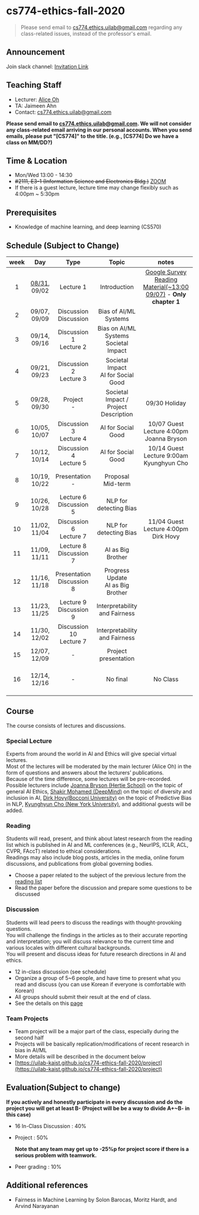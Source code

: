 # cs774-ethics-fall-2020

> Please send email to cs774.ethics.uilab@gmail.com regarding any class-related issues, instead of the professor's email.

## Announcement
Join slack channel: [Invitation Link](https://join.slack.com/t/cs774aiethics2020/shared_invite/zt-hcfgmqj5-QIdtCT7JfyT4vxGlOcqHZA)

## Teaching Staff

- Lecturer: [Alice Oh](https://aliceoh9.github.io/)
- TA: Jaimeen Ahn
- Contact: cs774.ethics.uilab@gmail.com

**Please send email to cs774.ethics.uilab@gmail.com. We will not consider any class-related email arriving in our personal accounts. When you send emails, please put "[CS774]" to the title. (e.g., [CS774] Do we have a class on MM/DD?)**

## Time & Location
- Mon/Wed 13:00 - 14:30
- <s>#2111, E3-1 (Information Science and Electronics Bldg.)</s> [ZOOM](https://kaist.zoom.us/j/97882687849?pwd=RHgzdE85SGVYaGxxTDd1L0R3OWFrUT09)
- If there is a guest lecture, lecture time may change flexibly such as 4:00pm ~ 5:30pm

## Prerequisites  

- Knowledge of machine learning, and deep learning (CS570)

## Schedule (Subject to Change)

|  week |            Day            |          Type         |                              Topic                             |      notes     |           Project          |
|:-----:|:-------------------------:|:---------------------:|:--------------------------------------------------------------:|:--------------:|:--------------------------:|
|   1   | [08/31](contents/2020_cs774_lecture1.pdf), 09/02              |          Lecture 1       | Introduction                                 | [Google Survey](https://forms.gle/NTZx5k72Q1RgyDMq8) <br/> [Reading Material(~13:00 09/07)](contents/Z_Big_Datas_Disparate_Impacts.pdf) - **Only chapter 1** |                            |
|   2   | 09/07, 09/09              | Discussion <br/> Discussion | Bias of AI/ML Systems                                   |                |   Team matching              |
|   3   | 09/14, 09/16              | Discussion  1 <br/> Lecture 2 | Bias on AI/ML Systems  <br/>   Societal Impact           |                 |                            |
|   4   | 09/21, 09/23              | Discussion  2<br/> Lecture 3 | Societal Impact  <br/> AI for Social Good              |                |                            |
|   5   | 09/28, 09/30              | Project <br/> -              | Societal Impact / Project Description                                            | 09/30 Holiday  | Introduction |
|   6   | 10/05, 10/07              | Discussion  3 <br/> Lecture  4 | AI for Social Good                                      | 10/07 Guest Lecture 4:00pm <br/> Joanna Bryson |                            |
|   7   | 10/12, 10/14              | Discussion  4 <br/> Lecture 5 | AI for Social Good                                    | 10/14 Guest Lecture 9:00am <br/> Kyunghyun Cho |                            |
|   8   | 10/19, 10/22              | Presentation <br/> -            | Proposal <br/>  Mid-term                                       |                   | Proposal, Peer-review   |
|   9   | 10/26, 10/28              | Lecture  6 <br/> Discussion 5 | NLP for detecting Bias                                      |                |                            |
|   10  | 11/02, 11/04              |Discussion 6 <br/> Lecture 7 | NLP for detecting Bias                             |   11/04 Guest Lecture 4:00pm <br/> Dirk Hovy   |                            |
|   11  | 11/09, 11/11              | Lecture  8<br/> Discussion 7 | AI as Big Brother                        |                |                            |
|   12  | 11/16, 11/18              | Presentation <br/> Discussion  8 | Progress Update <br/> AI as Big Brother                           |                | Progress Update, Peer-review                |
|   13  | 11/23, 11/25              | Lecture 9<br/> Discussion 9  | Interpretability and Fairness                          |                |                            |
|   14  | 11/30, 12/02               | Discussion 10 <br/> Lecture  7 | Interpretability and Fairness                          |                |                            |
| 15 | 12/07, 12/09 |           -           | Project presentation                                           |                |                          |
|   16  | 12/14, 12/16              |           -           | No final                                                       |     No Class   | Final presentation Peer-review |

## Course

The course consists of lectures and discussions.

### Special Lecture
Experts from around the world in AI and Ethics will give special virtual lectures.  
Most of the lectures will be moderated by the main lecturer (Alice Oh) in the form of questions and answers about the lecturers’ publications.  
Because of the time difference, some lectures will be pre-recorded.  
Possible lecturers include [Joanna Bryson (Hertie School)](http://www.cs.bath.ac.uk/~jjb/) on the topic of general AI Ethics, [Shakir Mohamed (DeepMind)](https://shakirm.com/) on the topic of diversity and inclusion in AI, [Dirk Hovy(Bocconi University)](http://www.dirkhovy.com) on the topic of Predictive Bias in NLP, [Kyunghyun Cho (New York University)](https://kyunghyuncho.me/), and additional guests will be added.

### Reading

Students will read,  present,  and think about latest research from the reading list which is published in AI  and  ML conferences (e.g., NeurIPS, ICLR, ACL, CVPR, FAccT) related to ethical considerations.  
Readings may also include blog posts, articles in the media, online forum discussions, and publications from global governing bodies.

- Choose a paper related to the subject of the previous lecture from the [reading list](https://docs.google.com/document/d/1oL3aBkflgKoGymlpFqhx81fXZrKKOWh0lk2PfPTCdDU/edit?usp=sharing)
- Read the paper before the discussion and prepare some questions to be discussed

### Discussion

Students will lead peers to discuss the readings with thought-provoking questions.   
You will challenge the findings in the articles as to their accurate reporting and interpretation;  you will discuss relevance to the current time and various locales with different cultural backgrounds.  
You will present and discuss ideas for future research directions in AI and ethics.

- 12 in-class discussion (see schedule)
- Organize a group of 5~6 people, and have time to present what you read and discuss (you can use Korean if everyone is comfortable with Korean)
- All groups should submit their result at the end of class.
- See the details on this [page](https://uilab-kaist.github.io/cs774-ethics-fall-2020/discussion)

### Team Projects

- Team project will be a major part of the class, especially during the second half
- Projects will be basically replication/modifications of recent research in bias in AI/ML
- More details will be described in the document below
- [https://uilab-kaist.github.io/cs774-ethics-fall-2020/project](https://uilab-kaist.github.io/cs774-ethics-fall-2020/project)

## Evaluation(Subject to change)

 **If you actively and honestly participate in every discussion and do the project you will get at least B- (Project will be be a way to divide A+~B- in this case)**

* 16 In-Class Discussion : 40%

* Project : 50%
  
    **Note that any team may get up to -25%p for project score if there is a serious problem with teamwork.**

* Peer grading : 10%

## Additional references

- Fairness in Machine Learning by Solon Barocas, Moritz Hardt, and Arvind Narayanan
